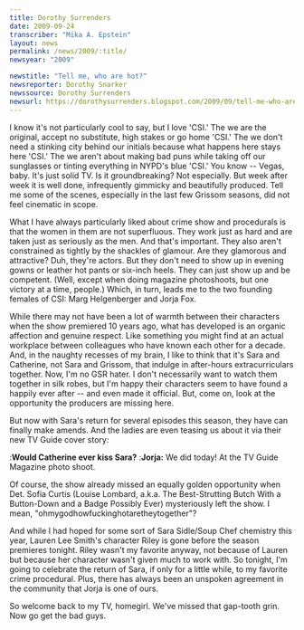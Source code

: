 ```yaml
---
title: Dorothy Surrenders
date: 2009-09-24
transcriber: "Mika A. Epstein"
layout: news
permalink: /news/2009/:title/
newsyear: "2009"

newstitle: "Tell me, who are hot?"
newsreporter: Dorothy Snarker
newssource: Dorothy Surrenders
newsurl: https://dorothysurrenders.blogspot.com/2009/09/tell-me-who-are-hot.html
---
```


I know it's not particularly cool to say, but I love 'CSI.' The we are the original, accept no substitute, high stakes or go home 'CSI.' The we don't need a stinking city behind our initials because what happens here stays here 'CSI.' The we aren't about making bad puns while taking off our sunglasses or tinting everything in NYPD's blue 'CSI.' You know -- Vegas, baby. It's just solid TV. Is it groundbreaking? Not especially. But week after week it is well done, infrequently gimmicky and beautifully produced. Tell me some of the scenes, especially in the last few Grissom seasons, did not feel cinematic in scope.

What I have always particularly liked about crime show and procedurals is that the women in them are not superfluous. They work just as hard and are taken just as seriously as the men. And that's important. They also aren't constrained as tightly by the shackles of glamour. Are they glamorous and attractive? Duh, they're actors. But they don't need to show up in evening gowns or leather hot pants or six-inch heels. They can just show up and be competent. (Well, except when doing magazine photoshoots, but one victory at a time, people.) Which, in turn, leads me to the two founding females of CSI: Marg Helgenberger and Jorja Fox.

While there may not have been a lot of warmth between their characters when the show premiered 10 years ago, what has developed is an organic affection and genuine respect. Like something you might find at an actual workplace between colleagues who have known each other for a decade. And, in the naughty recesses of my brain, I like to think that it's Sara and Catherine, not Sara and Grissom, that indulge in after-hours extracurriculars together. Now, I'm no GSR hater. I don't necessarily want to watch them together in silk robes, but I'm happy their characters seem to have found a happily ever after -- and even made it official. But, come on, look at the opportunity the producers are missing here.

But now with Sara's return for several episodes this season, they have can finally make amends. And the ladies are even teasing us about it via their new TV Guide cover story:

:**Would Catherine ever kiss Sara?**
:**Jorja:** We did today! At the TV Guide Magazine photo shoot.

Of course, the show already missed an equally golden opportunity when Det. Sofia Curtis (Louise Lombard, a.k.a. The Best-Strutting Butch With a Button-Down and a Badge Possibly Ever) mysteriously left the show. I mean, "ohmygodhowfuckinghotaretheytogether"?

And while I had hoped for some sort of Sara Sidle/Soup Chef chemistry this year, Lauren Lee Smith's character Riley is gone before the season premieres tonight. Riley wasn't my favorite anyway, not because of Lauren but because her character wasn't given much to work with. So tonight, I'm going to celebrate the return of Sara, if only for a little while, to my favorite crime procedural. Plus, there has always been an unspoken agreement in the community that Jorja is one of ours.

So welcome back to my TV, homegirl. We've missed that gap-tooth grin. Now go get the bad guys.
